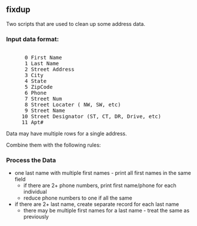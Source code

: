 
<h2>fixdup</h2>

Two scripts that are used to clean up some address data.

<h3>Input data format:  </h3>

<pre>

      0 First Name
      1 Last Name
      2 Street Address
      3 City
      4 State
      5 ZipCode
      6 Phone
      7 Street Num
      8 Street Locater ( NW, SW, etc)
      9 Street Name
     10 Street Designator (ST, CT, DR, Drive, etc)
     11 Apt#
</pre>

Data may have multiple rows for a single address.

Combine them with the following rules:

<h3>Process the Data</h3>

 - one last name with multiple first names - print all first names in the same field
    - if there are 2+ phone numbers, print first name/phone for each individual
    - reduce phone numbers to one if all the same
  - if there are 2+ last name, create separate record for each last name
    - there may be multiple first names for a last name - treat the same as previously

</pre>

